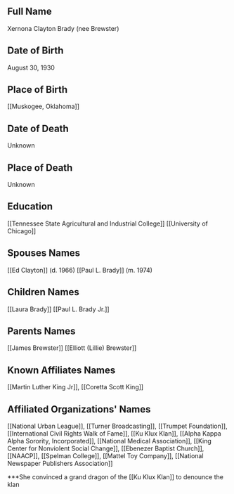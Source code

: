 ## Full Name
Xernona Clayton Brady (nee Brewster)

## Date of Birth
August 30, 1930

## Place of Birth
[[Muskogee, Oklahoma]]

## Date of Death
Unknown

## Place of Death
Unknown

## Education
[[Tennessee State Agricultural and Industrial College]]
[[University of Chicago]]

## Spouses Names
[[Ed Clayton]] (d. 1966)
[[Paul L. Brady]] (m. 1974)

## Children Names
[[Laura Brady]]
[[Paul L. Brady Jr.]]

## Parents Names
[[James Brewster]]
[[Elliott (Lillie) Brewster]]

## Known Affiliates Names
[[Martin Luther King Jr]], [[Coretta Scott King]]

## Affiliated Organizations' Names
[[National Urban League]], [[Turner Broadcasting]], [[Trumpet Foundation]], [[International Civil Rights Walk of Fame]], [[Ku Klux Klan]], [[Alpha Kappa Alpha Sorority, Incorporated]], [[National Medical Association]], [[King Center for Nonviolent Social Change]], [[Ebenezer Baptist Church]], [[NAACP]], [[Spelman College]], [[Mattel Toy Company]], [[National Newspaper Publishers Association]]




***She convinced a grand dragon of the [[Ku Klux Klan]] to denounce the klan
